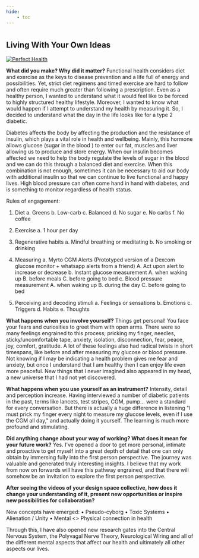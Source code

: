 ```yaml
---
hide:
    - toc
---
```

#
## Living With Your Own Ideas


[![Perfect Health](https://antonioheinemann.github.io/MDEF/images/MT01/IMG_4636.jpg)](https://youtu.be/2No1AGCUVHg)


**What did you make? Why did it matter?**
Functional health considers diet and exercise as the keys to disease prevention and a life full of energy and possibilities. Yet, strict diet regimens and timed exercise are hard to follow and often require much greater than following a prescription. Even as a healthy person, I wanted to understand what it would feel like to be forced to highly structured healthy lifestyle. Moreover, I wanted to know what would happen if I attempt to understand my health by measuring it. So, I decided to understand what the day in the life looks like for a type 2 diabetic.

Diabetes affects the body by affecting the production and the resistance of insulin, which plays a vital role in health and wellbeing. Mainly, this hormone allows glucose (sugar in the blood ) to enter our fat, muscles and liver allowing us to produce and store energy. When our insulin becomes affected we need to help the body regulate the levels of sugar in the blood and we can do this through a balanced diet and exercise. When this combination is not enough, sometimes it can be necessary to aid our body with additional insulin so that we can continue to live functional and happy lives. High blood pressure can often come hand in hand with diabetes, and is something to monitor regardless of health status.

Rules of engagement:
1.	Diet
  a.	Greens
  b.	Low-carb
  c.	Balanced
  d.	No sugar
  e.	No carbs
  f.	No coffee

2.	Exercise
  a.	1 hour per day

3.	Regenerative habits
  a.	Mindful breathing or meditating
  b.	No smoking or drinking

4.	Measuring
  a.	Myrto CGM Alerts (Prototyped version of a Dexcom glucose monitor + whatsapp alerts from a friend)
      A.	Act upon alert to increase or decrease
  b.	Instant glucose measurement
      A.	when waking up
      B.	before meals
      C.	before going to bed
  c.	Blood pressure measurement
      A.	when waking up
      B.	during the day
      C.	before going to bed

5.	Perceiving and decoding stimuli
  a.	Feelings or sensations
  b.	Emotions
  c.	Triggers
  d.	Habits
  e.	Thoughts


**What happens when you involve yourself?**
Things get personal! You face your fears and curiosities to greet them with open arms. There were so many feelings engrained to this process; pricking my finger, needles, sticky/uncomfortable tape, anxiety, isolation, disconnection, fear, peace, joy, comfort, gratitude. A lot of these feelings also had radical twists in short timespans, like before and after measuring my glucose or blood pressure. Not knowing if I may be indicating a health problem gives me fear and anxiety, but once I understand that I am healthy then I can enjoy life even more peaceful. New things that I never imagined also appeared in my head, a new universe that I had not yet discovered.

**What happens when you use yourself as an instrument?**
Intensity, detail and perception increase. Having interviewed a number of diabetic patients in the past, terms like lancets, test stripes, CGM, pump... were a standard for every conversation. But there is actually a huge difference in listening "I must prick my finger every night to measure my glucose levels, even if I use the CGM all day," and actually doing it yourself. The learning is much more profound and stimulating.

**Did anything change about your way of working? What does it mean for your future work?**
Yes. I've opened a door to get more personal, intimate and proactive to get myself into a great depth of detail that one can only obtain by immersing fully into the first person perspective. The journey was valuable and generated truly interesting insights. I believe that my work from now on forwards will have this pathway engrained, and that there will somehow be an invitation to explore the first person perspective.

**After seeing the videos of your design space collective, how does it change your understanding of it, present new opportunities or inspire new possibilities for collaboration?**

New concepts have emerged:
•	Pseudo-cyborg
•	Toxic Systems
•	Alienation / Unity
•	Mental <> Physical connection in health

Through this, I have also opened new research gates into the Central Nervous System, the Polyvagal Nerve Theory, Neurological Wiring and all of the different mental aspects that affect our health and ultimately all other aspects our lives.
